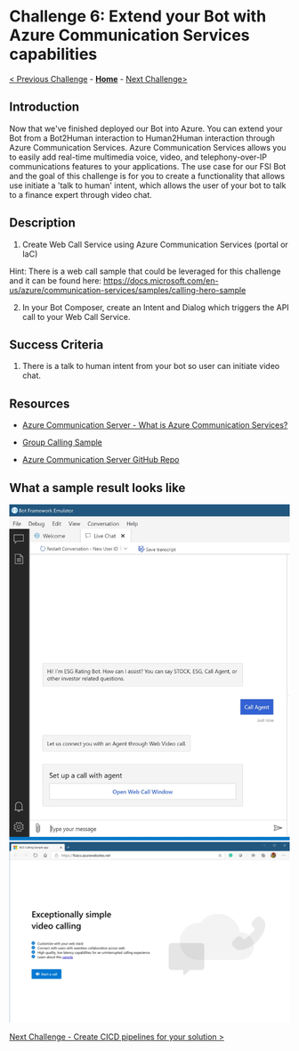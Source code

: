 # Challenge 6: Extend your Bot with Azure Communication Services capabilities
[< Previous Challenge](./Challenge5-FrontEnd.md) - **[Home](../readme.md)** - [Next Challenge>](./Challenge7-CICD.md)

## Introduction
Now that we've finished deployed our Bot into Azure. You can extend your Bot from a Bot2Human interaction to Human2Human interaction through Azure Communication Services. Azure Communication Services allows you to easily add real-time multimedia voice, video, and telephony-over-IP communications features to your applications. The use case for our FSI Bot and the goal of this challenge is for you to create a functionality that allows use initiate a 'talk to human' intent, which allows the user of your bot to talk to a finance expert through video chat. 
	
## Description
1.	Create Web Call Service using Azure Communication Services (portal or IaC)

Hint: There is a web call sample that could be leveraged for this challenge and it can be found here: https://docs.microsoft.com/en-us/azure/communication-services/samples/calling-hero-sample

2. In your Bot Composer, create an Intent and Dialog which triggers the API call to your Web Call Service.
 
## Success Criteria
1. There is a talk to human intent from your bot so user can initiate video chat.

## Resources
*	[Azure Communication Server - What is Azure Communication Services?](https://nam06.safelinks.protection.outlook.com/?url=https%3A%2F%2Fdocs.microsoft.com%2Fen-us%2Fazure%2Fcommunication-services%2Foverview&data=04%7C01%7CAnnie.Xu.Dan%40microsoft.com%7C3c9f2316780d4f03254308d8be72ba71%7C72f988bf86f141af91ab2d7cd011db47%7C1%7C0%7C637468747245008647%7CUnknown%7CTWFpbGZsb3d8eyJWIjoiMC4wLjAwMDAiLCJQIjoiV2luMzIiLCJBTiI6Ik1haWwiLCJXVCI6Mn0%3D%7C1000&sdata=LwmhcveRp6vIaopbUKZauFMYlpIc8kyc%2B5QdvwjiuVM%3D&reserved=0)

*	[Group Calling Sample](https://nam06.safelinks.protection.outlook.com/?url=https%3A%2F%2Fdocs.microsoft.com%2Fen-us%2Fazure%2Fcommunication-services%2Fsamples%2Fcalling-hero-sample&data=04%7C01%7CAnnie.Xu.Dan%40microsoft.com%7C3c9f2316780d4f03254308d8be72ba71%7C72f988bf86f141af91ab2d7cd011db47%7C1%7C0%7C637468747245008647%7CUnknown%7CTWFpbGZsb3d8eyJWIjoiMC4wLjAwMDAiLCJQIjoiV2luMzIiLCJBTiI6Ik1haWwiLCJXVCI6Mn0%3D%7C1000&sdata=m0tXKASvI05Rt%2BT%2B9zNzbbkzSXElGMmtzruPKRkymxY%3D&reserved=0)

*	[Azure Communication Server GitHub Repo](https://nam06.safelinks.protection.outlook.com/?url=https%3A%2F%2Fgithub.com%2FAzure%2Fcommunication&data=04%7C01%7CAnnie.Xu.Dan%40microsoft.com%7C3c9f2316780d4f03254308d8be72ba71%7C72f988bf86f141af91ab2d7cd011db47%7C1%7C0%7C637468747245018605%7CUnknown%7CTWFpbGZsb3d8eyJWIjoiMC4wLjAwMDAiLCJQIjoiV2luMzIiLCJBTiI6Ik1haWwiLCJXVCI6Mn0%3D%7C1000&sdata=%2FBY5fUXTTY%2B0WxpVCvcMysWvmhCFXchG8rWVs8F3CMA%3D&reserved=0)
## What a sample result looks like
![Sample](./Images/Ch6-1.JPG)
![Sample](./Images/Ch6-2.JPG)




[Next Challenge - Create CICD pipelines for your solution >](./Challenge7-CICD.md)
